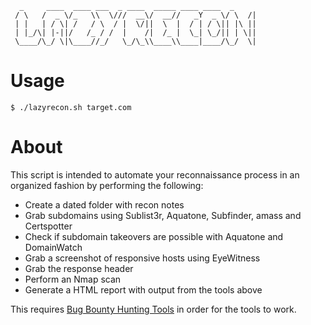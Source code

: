 ```
  _     ____  ____ ___  _ ____  _____ ____ ____  _
 / \   /  _ \/_   \\  \///  __\/  __//   _Y  _ \/ \  /|
 | |   | / \| /   / \  / |  \/||  \  |  / | / \|| |\ ||
 | |_/\| |-||/   /_ / /  |    /|  /_ |  \_| \_/|| | \||
 \____/\_/ \|\____//_/   \_/\_\\____\\____|____/\_/  \|

```

# Usage

`$ ./lazyrecon.sh target.com`

# About

This script is intended to automate your reconnaissance process in an organized fashion by performing the following:

- Create a dated folder with recon notes
- Grab subdomains using Sublist3r, Aquatone, Subfinder, amass and Certspotter
- Check if subdomain takeovers are possible with Aquatone and DomainWatch
- Grab a screenshot of responsive hosts using EyeWitness
- Grab the response header
- Perform an Nmap scan
- Generate a HTML report with output from the tools above

This requires [Bug Bounty Hunting Tools](https://github.com/nahamsec/bbht) in order for the tools to work.
